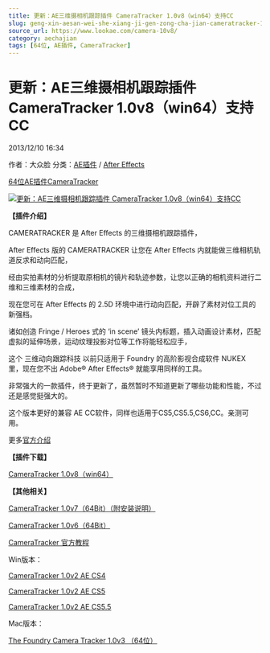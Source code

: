 ```yaml
---
title: 更新：AE三维摄相机跟踪插件 CameraTracker 1.0v8（win64）支持CC
slug: geng-xin-aesan-wei-she-xiang-ji-gen-zong-cha-jian-cameratracker-1-0v8-win64-zhi-chi-cc
source_url: https://www.lookae.com/camera-10v8/
category: aechajian
tags: [64位, AE插件, CameraTracker]
---
```

# 更新：AE三维摄相机跟踪插件 CameraTracker 1.0v8（win64）支持CC

2013/12/10 16:34

作者：大众脸
分类：[AE插件](https://www.lookae.com/after-effects/aechajian/) / [After Effects](https://www.lookae.com/after-effects/)

[64位](https://www.lookae.com/tag/64%e4%bd%8d/)[AE插件](https://www.lookae.com/tag/ae%e6%8f%92%e4%bb%b6/)[CameraTracker](https://www.lookae.com/tag/cameratracker/)

[![更新：AE三维摄相机跟踪插件 CameraTracker 1.0v8（win64）支持CC](https://www.lookae.com/wp-content/uploads/2013/12/camera-10v8.jpg "更新：AE三维摄相机跟踪插件 CameraTracker 1.0v8（win64）支持CC-LookAE.com")](https://www.lookae.com/wp-content/uploads/2013/12/camera-10v8.jpg)

**【插件介绍】**

CAMERATRACKER 是 After Effects 的三维摄相机跟踪插件，

After Effects 版的 CAMERATRACKER 让您在 After Effects 内就能做三维相机轨道反求和动向匹配，

经由实拍素材的分析提取原相机的镜片和轨迹参数，让您以正确的相机资料进行二维和三维素材的合成，

现在您可在 After Effects 的 2.5D 环境中进行动向匹配，开辟了素材对位工具的新强档。

诸如创造 Fringe / Heroes 式的 ‘in scene’ 镜头内标题，插入动画设计素材，匹配虚拟的延伸场景，运动纹理投影对位等工作将能轻松应手，

这个 三维动向跟踪科技 以前只适用于 Foundry 的高阶影视合成软件 NUKEX 里，现在您不出 Adobe® After Effects® 就能享用同样的工具。

非常强大的一款插件，终于更新了，虽然暂时不知道更新了哪些功能和性能，不过还是感觉挺强大的。

这个版本更好的兼容 AE CC软件，同样也适用于CS5,CS5.5,CS6,CC。亲测可用。

更多[官方介绍](http://www.thefoundry.co.uk/products/cameratracker/)

**【插件下载】**

[CameraTracker 1.0v8（win64）](https://www.400gb.com/file/42730583)

**【其他相关】**

[CameraTracker 1.0v7（64Bit）（附安装说明）](https://www.lookae.com/camera-10v7/)

[CameraTracker 1.0v6（64Bit）](http://www.ctdisk.com/file/15448223)

[CameraTracker 官方教程](https://www.lookae.com/cameratracker1-0v3/)

Win版本：

[CameraTracker 1.0v2 AE CS4](https://www.lookae.com/cameratracker1-0v3/)

[CameraTracker 1.0v2 AE CS5](https://www.lookae.com/cameratracker1-0v3/)

[CameraTracker 1.0v2 AE CS5.5](https://www.lookae.com/cameratracker1-0v3/)

Mac版本：

[The Foundry Camera Tracker 1.0v3 （64位）](https://www.lookae.com/cameratracker1-0v3/)
